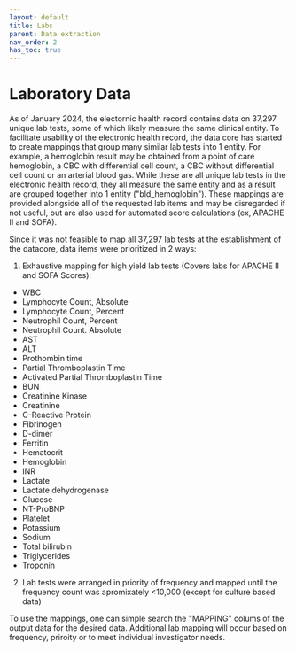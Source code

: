 ```yaml
---
layout: default
title: Labs
parent: Data extraction
nav_order: 2
has_toc: true
---
```


# Laboratory Data
As of January 2024, the electornic health record contains data on 37,297 unique lab tests, some of which likely measure the same clinical entity. To facilitate usability of the electronic health record, the data core has started to create mappings that group many similar lab tests into 1 entity. For example, a hemoglobin result may be obtained from a point of care hemoglobin, a CBC with differential cell count, a CBC without differential cell count or an arterial blood gas. While these are all unique lab tests in the electronic health record, they all measure the same entity and as a result are grouped together into 1 entity ("bld_hemoglobin"). These mappings are provided alongside all of the requested lab items and may be disregarded if not useful, but are also used for automated score calculations (ex, APACHE II and SOFA).

Since it was not feasible to map all 37,297 lab tests at the establishment of the datacore, data items were prioritized in 2 ways:
1. Exhaustive mapping for high yield lab tests (Covers labs for APACHE II and SOFA Scores):
* WBC
* Lymphocyte Count, Absolute
* Lymphocyte Count, Percent
* Neutrophil Count, Percent
* Neutrophil Count. Absolute
* AST
* ALT
* Prothombin time
* Partial Thromboplastin Time
* Activated Partial Thromboplastin Time
* BUN
* Creatinine Kinase
* Creatinine
* C-Reactive Protein
* Fibrinogen
* D-dimer
* Ferritin
* Hematocrit
* Hemoglobin
* INR
* Lactate
* Lactate dehydrogenase
* Glucose
* NT-ProBNP
* Platelet
* Potassium
* Sodium
* Total bilirubin
* Triglycerides
* Troponin
  
2. Lab tests were arranged in priority of frequency and mapped until the frequency count was apromixately <10,000 (except for culture based data)

To use the mappings, one can simple search the "MAPPING" colums of the output data for the desired data. Additional lab mapping will occur based on frequency, priroity or to meet individual investigator needs. 
